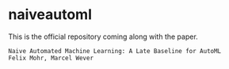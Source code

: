 # naiveautoml
This is the official repository coming along with the paper.
```
Naive Automated Machine Learning: A Late Baseline for AutoML
Felix Mohr, Marcel Wever
```

